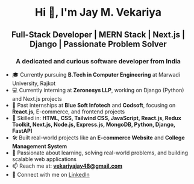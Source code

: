 <h1 align="center">Hi 👋, I'm Jay M. Vekariya</h1>
<h2 align="center">Full-Stack Developer | MERN Stack | Next.js | Django | Passionate Problem Solver</h2>
<h3 align="center">A dedicated and curious software developer from India</h3>

- 🎓 Currently pursuing **B.Tech in Computer Engineering** at Marwadi University, Rajkot
- 💻 Currently interning at **Zeronesys LLP**, working on Django (Python) and Next.js projects
- 💼 Past internships at **Blue Soft Infotech** and **Codsoft**, focusing on **React.js**, E-commerce, and frontend projects
- 🚀 Skilled in: **HTML, CSS, Tailwind CSS, JavaScript, React.js, Redux Toolkit, Next.js, Node.js, Express.js, MongoDB, Python, Django, FastAPI**
- 🛠 Built real-world projects like an **E-commerce Website** and **College Management System**
- 🧠 Passionate about learning, solving real-world problems, and building scalable web applications
- 📫 Reach me at: **vekariyajay48@gmail.com**
- 🔗 Connect with me on [LinkedIn](https://www.linkedin.com/in/vekariya-jay/)
